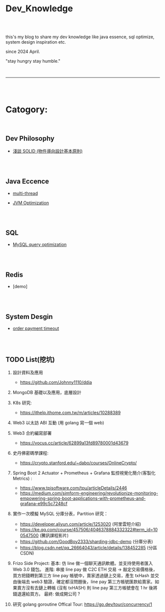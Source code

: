 # Dev_Knowledge

<br>
<br>

this's my blog to share my dev knowledge like java essence, sql optimize, system design inspiration etc.

since 2024 April.

"stay hungry stay humble."

<br>

---

<br>
<br>

# Catogory:

<br>

## Dev Philosophy

* [淺談 SOLID (物件導向設計基本原則)](dev_philosophy/solid/README.md)


<br>
<br>

## Java Eccence

 * [multi-thread](java/multi-thread)

 * [JVM Optimization](java/jvm)

<br>
<br>

## SQL

* [MySQL query optimization](sql/query-optimization/README.md)


<br>
<br>

## Redis

* [demo]

<br>
<br>

## System Desgin

* [order payment timeout](system/design/order-payment-timeout/README.md)

<br>
<br>

## TODO List(挖坑)

1. 設計資料及應用
    * https://github.com/Johnny1110/ddia

2. MongoDB 基礎以及應用，底層設計

3. K8s 研究:
    * https://ithelp.ithome.com.tw/m/articles/10288389

4. Web3 以太訪 ABI 互動 (用 golang 寫一個 web)

5. Web3 合約編寫部署
    * https://vocus.cc/article/62899a13fd89780001d43679

6. 史丹佛密碼學課程:
    * https://crypto.stanford.edu/~dabo/courses/OnlineCrypto/

7. Spring Boot 2 Actuator + Prometheus + Grafana 監控視覺化簡介(客製化 Metrics) :
    * https://www.tpisoftware.com/tpu/articleDetails/2446
    * https://medium.com/simform-engineering/revolutionize-monitoring-empowering-spring-boot-applications-with-prometheus-and-grafana-e99c5c7248cf
  
8. 實作一次模擬 MySQL 分庫分表，Partition 研究：
   * https://developer.aliyun.com/article/1253020 (阿里雲短介紹)
   * https://ke.qq.com/course/457506/4046378884332322#term_id=100547500 (騰訊課程影片)
   * https://github.com/GoodBoy2333/sharding-jdbc-demo (分庫分表)
   * https://blog.csdn.net/qq_26664043/article/details/138452285 (分區 CSDN)
  
9. Frizo Side Project:
   基本: 仿 line 做一個聊天通訊軟體。並支持使用者匯入 Web 3.0 錢包。
   進階: 串接 line pay 做 C2C ETH 交易 -> 敲定交易價格後，買方把錢轉到第三方 line pay 帳號中，賣家透過鏈上交易，產生 txHash 並交由後端去 web3 驗證，確定都沒問題後，line pay 第三方帳號匯款給賣家。如果賣方沒有去鏈上轉帳 (沒有 txHASH) 則 line pay 第三方帳號會在 1 hr 後將錢退還給買方。
   最終: 做成開公司 ?

10. 研究 golang goroutine
    Offical Tour: https://go.dev/tour/concurrency/1
